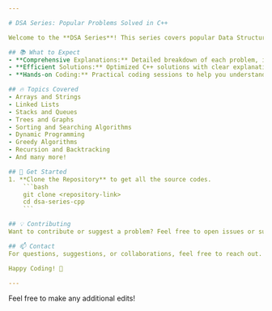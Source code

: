 ```yaml
---

# DSA Series: Popular Problems Solved in C++

Welcome to the **DSA Series**! This series covers popular Data Structures and Algorithms (DSA) problems, solved step-by-step using C++. Whether you're preparing for coding interviews, enhancing your problem-solving skills, or just learning DSA, this series is for you!

## 📚 What to Expect  
- **Comprehensive Explanations:** Detailed breakdown of each problem, including problem statement, constraints, and examples.  
- **Efficient Solutions:** Optimized C++ solutions with clear explanations of time and space complexities.  
- **Hands-on Coding:** Practical coding sessions to help you understand and implement solutions.  

## 🔥 Topics Covered  
- Arrays and Strings  
- Linked Lists  
- Stacks and Queues  
- Trees and Graphs  
- Sorting and Searching Algorithms  
- Dynamic Programming  
- Greedy Algorithms  
- Recursion and Backtracking  
- And many more!

## 🚀 Get Started  
1. **Clone the Repository** to get all the source codes.  
    ```bash
    git clone <repository-link>
    cd dsa-series-cpp
    ```

## 💡 Contributing  
Want to contribute or suggest a problem? Feel free to open issues or submit pull requests. Let's learn and grow together!

## 📫 Contact  
For questions, suggestions, or collaborations, feel free to reach out.  

Happy Coding! 🚀  

---
```


Feel free to make any additional edits!
